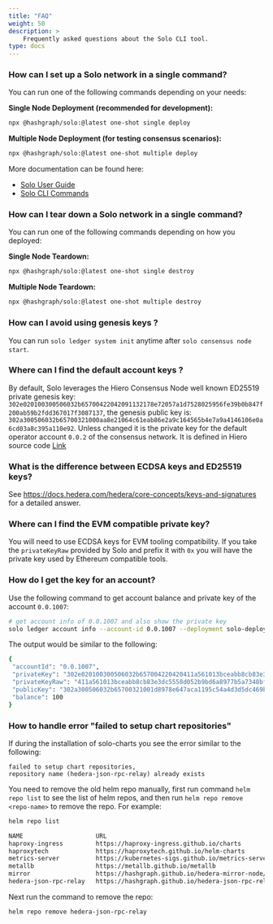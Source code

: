 ```yaml
---
title: "FAQ"
weight: 50
description: >
    Frequently asked questions about the Solo CLI tool.
type: docs
---
```


### How can I set up a Solo network in a single command?

You can run one of the following commands depending on your needs:

**Single Node Deployment (recommended for development):**

```bash
npx @hashgraph/solo:@latest one-shot single deploy
```

**Multiple Node Deployment (for testing consensus scenarios):**

```bash
npx @hashgraph/solo:@latest one-shot multiple deploy
```

More documentation can be found here:

* [Solo User Guide](step-by-step-guide/#one-shot-deployment)
* [Solo CLI Commands](solo-commands/#one-shot-single)

### How can I tear down a Solo network in a single command?

You can run one of the following commands depending on how you deployed:

**Single Node Teardown:**

```bash
npx @hashgraph/solo:@latest one-shot single destroy
```

**Multiple Node Teardown:**

```bash
npx @hashgraph/solo:@latest one-shot multiple destroy
```

### How can I avoid using genesis keys ?

You can run `solo ledger system init` anytime after `solo consensus node start`.

### Where can I find the default account keys ?

By default, Solo leverages the Hiero Consensus Node well known ED25519 private genesis key: `302e020100300506032b65700422042091132178e72057a1d7528025956fe39b0b847f200ab59b2fdd367017f3087137`, the genesis public key is: `302a300506032b65700321000aa8e21064c61eab86e2a9c164565b4e7a9a4146106e0a6cd03a8c395a110e92`.
Unless changed it is the private key for the default operator account `0.0.2` of the consensus network.
It is defined in Hiero source code [Link](https://github.com/hiero-ledger/hiero-consensus-node/blob/develop/hedera-node/data/onboard/GenesisPrivKey.txt)

### What is the difference between ECDSA keys and ED25519 keys?

See https://docs.hedera.com/hedera/core-concepts/keys-and-signatures for a detailed answer.

### Where can I find the EVM compatible private key?

You will need to use ECDSA keys for EVM tooling compatibility.  If you take the `privateKeyRaw` provided by Solo and prefix it with `0x` you will have the private key used by Ethereum compatible tools.

### How do I get the key for an account?

Use the following command to get account balance and private key of the account `0.0.1007`:

```bash
# get account info of 0.0.1007 and also show the private key
solo ledger account info --account-id 0.0.1007 --deployment solo-deployment  --private-key
```

The output would be similar to the following:

```bash
{
 "accountId": "0.0.1007",
 "privateKey": "302e020100300506032b657004220420411a561013bceabb8cb83e3dc5558d052b9bd6a8977b5a7348bf9653034a29d7",
 "privateKeyRaw": "411a561013bceabb8cb83e3dc5558d052b9bd6a8977b5a7348bf9653034a29d7"
 "publicKey": "302a300506032b65700321001d8978e647aca1195c54a4d3d5dc469b95666de14e9b6edde8ed337917b96013",
 "balance": 100
}
```

### How to handle error "failed to setup chart repositories"

If during the installation of solo-charts you see the error similar to the following:

```text
failed to setup chart repositories,
repository name (hedera-json-rpc-relay) already exists
```

You need to remove the old helm repo manually, first run command `helm repo list` to
see the list of helm repos, and then run `helm repo remove <repo-name>` to remove the repo.
For example:

```bash
helm repo list

NAME                 	URL                                                       
haproxy-ingress      	https://haproxy-ingress.github.io/charts                  
haproxytech          	https://haproxytech.github.io/helm-charts                 
metrics-server       	https://kubernetes-sigs.github.io/metrics-server/         
metallb              	https://metallb.github.io/metallb                         
mirror               	https://hashgraph.github.io/hedera-mirror-node/charts     
hedera-json-rpc-relay	https://hashgraph.github.io/hedera-json-rpc-relay/charts
```

Next run the command to remove the repo:

```bash
helm repo remove hedera-json-rpc-relay
```
